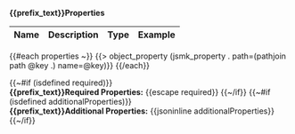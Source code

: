 **{{prefix_text}}Properties**

|Name|Description|Type|Example|
|----|-----------|----|-------|
{{#each properties ~}}
{{> object_property (jsmk_property . path=(pathjoin path @key .) name=@key)}}
{{/each}}

{{~#if (isdefined required)}}<br/>
**{{prefix_text}}Required Properties:** {{escape required}}
{{~/if}}
{{~#if (isdefined additionalProperties)}}<br/>
**{{prefix_text}}Additional Properties:** {{jsoninline additionalProperties}}
{{~/if}}

